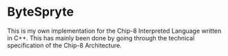 # ByteSpryte
This is my own implementation for the Chip-8 Interpreted Language written in C++. This has mainly been done by going through the technical specification of the Chip-8 Architecture.
